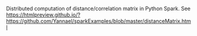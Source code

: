 Distributed computation of distance/correlation matrix in Python Spark. See https://htmlpreview.github.io/?https://github.com/Yannael/sparkExamples/blob/master/distanceMatrix.html
